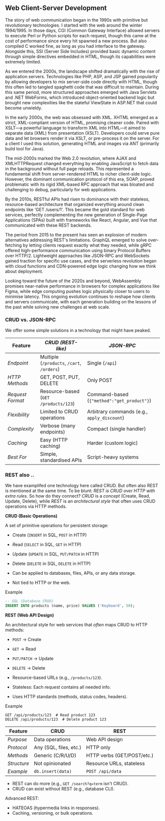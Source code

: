 
## Web Client-Server Development

The story of web communication began in the 1990s with primitive but revolutionary technologies. I started
with the web around the winter 1994/1995. In those days, CGI (Common Gateway Interface) allowed servers to
execute Perl or Python scripts for each request, though this came at the cost of performance since every hit
spawned a new process. But also compiled C worked fine, as long as you had interface to the gateway. Alongside
this, SSI (Server Side Includes) provided basic dynamic content through simple directives embedded in HTML,
though its capabilities were extremely limited.

As we entered the 2000s, the landscape shifted dramatically with the rise of application servers. Technologies
like PHP, ASP, and JSP gained popularity by allowing developers to mix server-side code directly with HTML,
though this often led to tangled spaghetti code that was difficult to maintain. During this same period, more
structured approaches emerged with Java Servlets and .NET WebForms, which introduced object-oriented backend
logic but brought new complexities like the stateful ViewState in ASP.NET that could become unwieldy.

In the early 2000s, the web was obsessed with XML. XHTML emerged as a strict, XML-compliant version of HTML,
promising cleaner code. Paired with XSLT—a powerful language to transform XML into HTML—it aimed to separate
data (XML) from presentation (XSLT). Developers could serve pure data and let browsers render it via XSLT,
or pre-process it on the server. For a client I used this solution, generating HTML and images via ANT
(primarily build tool for Java).

The mid-2000s marked the Web 2.0 revolution, where AJAX and XMLHTTPRequest changed everything by enabling
JavaScript to fetch data in the background without full page reloads. This represented a fundamental shift
from server-rendered HTML to richer client-side logic. However, the dominant communication protocol of this
era, SOAP, proved problematic with its rigid XML-based RPC approach that was bloated and challenging to
debug, particularly for web applications.

By the 2010s, RESTful APIs had risen to dominance with their stateless, resource-based architecture that
organized everything around clean endpoints like 'GET /users/1'. This became the gold standard for web
services, perfectly complementing the new generation of Single-Page Applications (SPAs) built with
frameworks like React, Angular, and Vue that communicated with these REST backends.

The period from 2015 to the present has seen an explosion of modern alternatives addressing REST's limitations.
GraphQL emerged to solve over-fetching by letting clients request exactly what they needed, while gRPC
offered high-performance communication using binary Protocol Buffers over HTTP/2. Lightweight approaches
like JSON-RPC and WebSockets gained traction for specific use cases, and the serverless revolution began
with cloud functions and CDN-powered edge logic changing how we think about deployment.

Looking toward the future of the 2020s and beyond, WebAssembly promises near-native performance in browsers
for complex applications like Figma, while edge computing pushes logic physically closer to users to minimise
latency. This ongoing evolution continues to reshape how clients and servers communicate, with each generation
building on the lessons of the past while solving new challenges at web scale.


### CRUD vs. JSON-RPC

We offer some simple solutions in a technology that might have peaked.

| Feature        | *CRUD (REST-like)*                         | *JSON-RPC*                                |
|----------------|--------------------------------------------|-------------------------------------------|
| *Endpoint*     | Multiple (`/products`, `/cart`, `/orders`) | Single (`/api`)                           |
| *HTTP Methods* | GET, POST, PUT, DELETE                     | Only POST                                 |
| *Request Format* | Resource-based (`GET /products/123`)     | Command-based (`{"method":"get_product"}`)|
| *Flexibility*  | Limited to CRUD operations                 | Arbitrary commands (e.g., `apply_discount`) |
| *Complexity*   | Verbose (many endpoints)                   | Compact (single handler)                  |
| *Caching*      | Easy (HTTP caching)                        | Harder (custom logic)                     |
| *Best For*     | Simple, standardised APIs                  | Script-heavy systems                      |


### REST also ..

We have examplifed one technology here called CRUD. But often also REST is mentioned at the same time.
To be blunt: *REST is CRUD over HTTP with extra rules*. So how do they connect? *CRUD* is a *concept*
(Create, Read, Update, Delete), while *REST* is an *architectural style* that often uses CRUD operations
via HTTP methods.  


__CRUD (Basic Operations)__

A set of primitive operations for persistent storage:  
  - *C*reate (`INSERT` in SQL, `POST` in HTTP)  
  - *R*ead (`SELECT` in SQL, `GET` in HTTP)  
  - *U*pdate (`UPDATE` in SQL, `PUT/PATCH` in HTTP)  
  - *D*elete (`DELETE` in SQL, `DELETE` in HTTP)  

- Can be applied to databases, files, APIs, or any data storage.  
- Not tied to HTTP or the web.  

Example
  ```sql
  -- SQL (Database CRUD)
  INSERT INTO products (name, price) VALUES ('Keyboard', 50);
  ```

__REST (Web API Design)__

An architectural style for web services that *often* maps CRUD to HTTP methods:
  - `POST` → Create
  - `GET` → Read
  - `PUT/PATCH` → Update
  - `DELETE` → Delete

- Resource-based URLs (e.g., `/products/123`).
- Stateless: Each request contains all needed info.
- Uses HTTP standards (methods, status codes, headers).

Example
  ```http
  GET /api/products/123  # Read product 123
  DELETE /api/products/123  # Delete product 123
  ```

| Feature        | CRUD                    | REST                      |
|----------------|-------------------------|---------------------------|
| *Purpose*      | Data operations         | Web API design            |
| *Protocol*     | Any (SQL, files, etc.)  | HTTP only                 |
| *Methods*      | Generic (C/R/U/D)       | HTTP verbs (GET/POST/etc.)|
| *Structure*    | Not opinionated         | Resource URLs, stateless  |
| *Example*      | `db.insert(data)`       | `POST /api/data`          |

- REST can do more (e.g., `GET /search?q=term` isn't CRUD).
- CRUD can exist without REST (e.g., database CLI).

Advanced REST:
  - HATEOAS (hypermedia links in responses).
  - Caching, versioning, or bulk operations.
